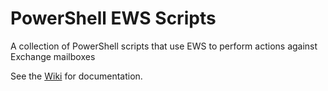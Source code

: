 # PowerShell EWS Scripts
 A collection of PowerShell scripts that use EWS to perform actions against Exchange mailboxes

See the [Wiki](https://github.com/David-Barrett-MS/PowerShell-EWS-Scripts/wiki) for documentation.
